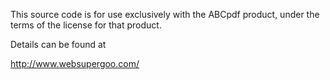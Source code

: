 This source code is for use exclusively with the ABCpdf product, under the terms of the license for that product.

Details can be found at

http://www.websupergoo.com/